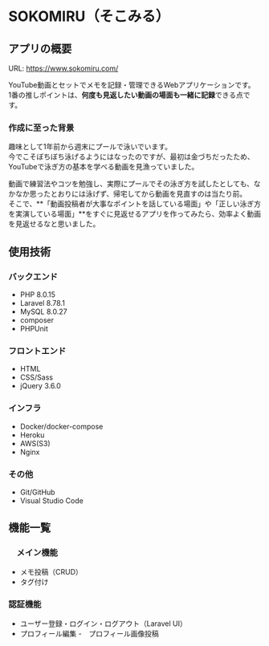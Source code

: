 # SOKOMIRU（そこみる）

## アプリの概要
URL: https://www.sokomiru.com/

YouTube動画とセットでメモを記録・管理できるWebアプリケーションです。<br>
1番の推しポイントは、**何度も見返したい動画の場面も一緒に記録**できる点です。

### 作成に至った背景
趣味として1年前から週末にプールで泳いでいます。<br>
今でこそぼちぼち泳げるようにはなったのですが、最初は金づちだったため、YouTubeで泳ぎ方の基本を学べる動画を見漁っていました。<br>

動画で練習法やコツを勉強し、実際にプールでその泳ぎ方を試したとしても、なかなか思ったとおりには泳げず、帰宅してから動画を見直すのは当たり前。<br>
そこで、**「動画投稿者が大事なポイントを話している場面」や「正しい泳ぎ方を実演している場面」**をすぐに見返せるアプリを作ってみたら、効率よく動画を見返せるなと思いました。


## 使用技術

### バックエンド
- PHP 8.0.15
- Laravel 8.78.1
- MySQL 8.0.27
- composer
- PHPUnit

### フロントエンド
- HTML
- CSS/Sass
- jQuery 3.6.0

### インフラ
- Docker/docker-compose
- Heroku
- AWS(S3)
- Nginx

### その他
- Git/GitHub
- Visual Studio Code

## 機能一覧
### 　メイン機能
- メモ投稿（CRUD）
- タグ付け

### 認証機能
- ユーザー登録・ログイン・ログアウト（Laravel UI） 
- プロフィール編集
  -　プロフィール画像投稿 

